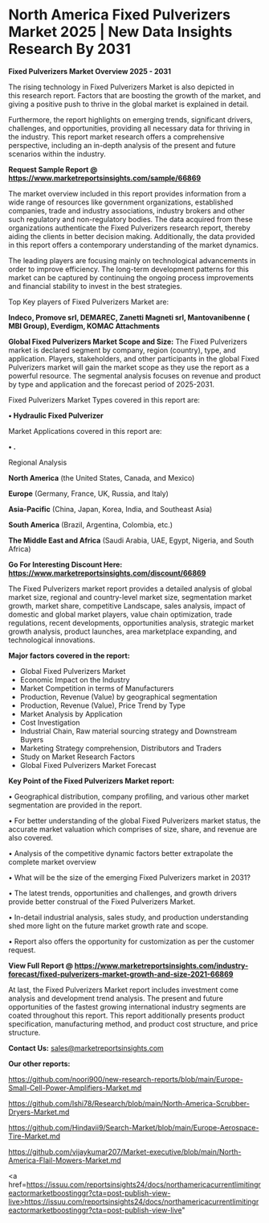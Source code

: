 # North America Fixed Pulverizers Market 2025 | New Data Insights Research By 2031

<Strong> Fixed Pulverizers Market Overview 2025 - 2031</strong>

The rising technology in Fixed Pulverizers Market is also depicted in this research report. Factors that are boosting the growth of the market, and giving a positive push to thrive in the global market is explained in detail.

Furthermore, the report highlights on emerging trends, significant drivers, challenges, and opportunities, providing all necessary data for thriving in the industry. This report market research offers a comprehensive perspective, including an in-depth analysis of the present and future scenarios within the industry.

<strong>Request Sample Report @ <a href=https://www.marketreportsinsights.com/sample/66869>https://www.marketreportsinsights.com/sample/66869</a></strong>

The market overview included in this report provides information from a wide range of resources like government organizations, established companies, trade and industry associations, industry brokers and other such regulatory and non-regulatory bodies. The data acquired from these organizations authenticate the Fixed Pulverizers research report, thereby aiding the clients in better decision making. Additionally, the data provided in this report offers a contemporary understanding of the market dynamics.

The leading players are focusing mainly on technological advancements in order to improve efficiency. The long-term development patterns for this market can be captured by continuing the ongoing process improvements and financial stability to invest in the best strategies.

Top Key players of Fixed Pulverizers Market are:

<strong>Indeco, Promove srl, DEMAREC, Zanetti Magneti srl, Mantovanibenne ( MBI Group), Everdigm, KOMAC Attachments</strong>

<strong><b>Global Fixed Pulverizers Market Scope and Size:</b></strong>
The Fixed Pulverizers market is declared segment by company, region (country), type, and application. Players, stakeholders, and other participants in the global Fixed Pulverizers market will gain the market scope as they use the report as a powerful resource. The segmental analysis focuses on revenue and product by type and application and the forecast period of 2025-2031.

Fixed Pulverizers Market Types covered in this report are:

<strong>• Hydraulic Fixed Pulverizer</strong>

Market Applications covered in this report are:

<strong>• .</strong> 

Regional Analysis

<strong>North America</strong> (the United States, Canada, and Mexico)

<strong>Europe</strong> (Germany, France, UK, Russia, and Italy)

<strong>Asia-Pacific</strong> (China, Japan, Korea, India, and Southeast Asia)

<strong>South America</strong> (Brazil, Argentina, Colombia, etc.)

<strong>The Middle East and Africa</strong> (Saudi Arabia, UAE, Egypt, Nigeria, and South Africa)

<strong>Go For Interesting Discount Here: <a href=https://www.marketreportsinsights.com/discount/66869>https://www.marketreportsinsights.com/discount/66869</a></strong>

The Fixed Pulverizers market report provides a detailed analysis of global market size, regional and country-level market size, segmentation market growth, market share, competitive Landscape, sales analysis, impact of domestic and global market players, value chain optimization, trade regulations, recent developments, opportunities analysis, strategic market growth analysis, product launches, area marketplace expanding, and technological innovations.

<strong><b>Major factors covered in the report:</b></strong>
<ul>
  <li>Global Fixed Pulverizers Market </li>
  <li>Economic Impact on the Industry</li>
  <li>Market Competition in terms of Manufacturers</li>
  <li>Production, Revenue (Value) by geographical segmentation</li>
  <li>Production, Revenue (Value), Price Trend by Type</li>
  <li>Market Analysis by Application</li>
  <li>Cost Investigation</li>
  <li>Industrial Chain, Raw material sourcing strategy and Downstream Buyers</li>
  <li>Marketing Strategy comprehension, Distributors and Traders</li>
  <li>Study on Market Research Factors</li>
  <li>Global Fixed Pulverizers Market Forecast</li>
</ul>

<strong><b>Key Point of the Fixed Pulverizers Market report:</b></strong>

• Geographical distribution, company profiling, and various other market segmentation are provided in the report.

• For better understanding of the global Fixed Pulverizers market status, the accurate market valuation which comprises of size, share, and revenue are also covered.

• Analysis of the competitive dynamic factors better extrapolate the complete market overview

• What will be the size of the emerging Fixed Pulverizers market in 2031?

• The latest trends, opportunities and challenges, and growth drivers provide better construal of the Fixed Pulverizers Market.

• In-detail industrial analysis, sales study, and production understanding shed more light on the future market growth rate and scope.

• Report also offers the opportunity for customization as per the customer request.

<strong><b>View Full Report @ <a href=https://www.marketreportsinsights.com/industry-forecast/fixed-pulverizers-market-growth-and-size-2021-66869>https://www.marketreportsinsights.com/industry-forecast/fixed-pulverizers-market-growth-and-size-2021-66869</a></b></strong>


At last, the Fixed Pulverizers Market report includes investment come analysis and development trend analysis. The present and future opportunities of the fastest growing international industry segments are coated throughout this report. This report additionally presents product specification, manufacturing method, and product cost structure, and price structure.

<strong>Contact Us:</strong>
sales@marketreportsinsights.com

<strong>Our other reports:</strong>

<a href=https://github.com/noori900/new-research-reports/blob/main/Europe-Small-Cell-Power-Amplifiers-Market.md>https://github.com/noori900/new-research-reports/blob/main/Europe-Small-Cell-Power-Amplifiers-Market.md</a>

<a href=https://github.com/Ishi78/Research/blob/main/North-America-Scrubber-Dryers-Market.md>https://github.com/Ishi78/Research/blob/main/North-America-Scrubber-Dryers-Market.md</a>

<a href=https://github.com/Hindavii9/Search-Market/blob/main/Europe-Aerospace-Tire-Market.md>https://github.com/Hindavii9/Search-Market/blob/main/Europe-Aerospace-Tire-Market.md</a>

<a href=https://github.com/vijaykumar207/Market-executive/blob/main/North-America-Flail-Mowers-Market.md>https://github.com/vijaykumar207/Market-executive/blob/main/North-America-Flail-Mowers-Market.md</a>

<a href=https://issuu.com/reportsinsights24/docs/northamericacurrentlimitingreactormarketboostinggr?cta=post-publish-view-live>https://issuu.com/reportsinsights24/docs/northamericacurrentlimitingreactormarketboostinggr?cta=post-publish-view-live</a>"
